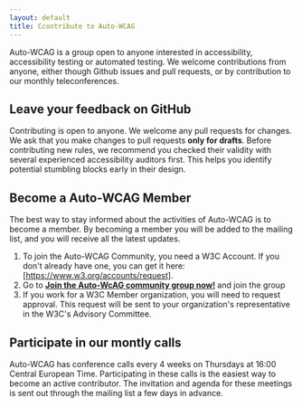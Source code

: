 ```yaml
---
layout: default
title: Ccontribute to Auto-WCAG
---
```


Auto-WCAG is a group open to anyone interested in accessibility, accessibility testing or automated testing. We welcome contributions from anyone, either though Github issues and pull requests, or by contribution to our monthly teleconferences.

## Leave your feedback on GitHub

Contributing is open to anyone. We welcome any pull requests for changes. We ask that you make changes to pull requests **only for drafts**. Before contributing new rules, we recommend you checked their validity with several experienced accessibility auditors first. This helps you identify potential stumbling blocks early in their design.

## Become a Auto-WCAG Member

The best way to stay informed about the activities of Auto-WCAG is to become a member. By becoming a member you will be added to the mailing list, and you will receive all the latest updates.

1. To join the Auto-WCAG Community, you need a W3C Account.
   If you don't already have one, you can get it here:
   [https://www.w3.org/accounts/request].
2. Go to **[Join the Auto-WcAG community group now!](https://www.w3.org/community/wp-login.php?redirect_to=%2Fcommunity%2Fauto-wcag%2Fjoin)** and join the group
3. If you work for a W3C Member organization, you will need to request approval.
   This request will be sent to your organization's representative in the W3C's
   Advisory Committee.

## Participate in our montly calls

Auto-WCAG has conference calls every 4 weeks on Thursdays at 16:00 Central European Time. Participating in these calls is the easiest way to become an active contributor. The invitation and agenda for these meetings is sent out through the mailing list a few days in advance.


